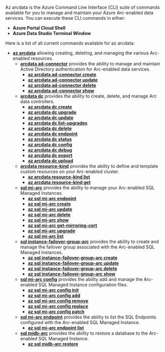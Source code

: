 Az arcdata is the Azure Command Line Interface (CLI) suite of commands available for you to manage and maintain your Azure Arc-enabled data services. You can execute these CLI commands in either:

- **Azure Portal Cloud Shell**
- **Azure Data Studio Terminal Window**

Here is a list of all current commands available for az arcdata: 

- **[az arcdata](/azure/azure-arc/data/reference/reference-az-arcdata)** allowing creating, deleting, and managing the various Arc-enabled resources.
    - **[arcdata ad-connector](/azure/azure-arc/data/reference/reference-az-arcdata-ad-connector)** provides the ability to manage and maintain Active Directory authentication for Arc-enabled data services.
        - **[az arcdata ad-connector create](/azure/azure-arc/data/reference/reference-az-arcdata-ad-connector#az-arcdata-ad-connector-create)**
        - **[az arcdata ad-connector update](/azure/azure-arc/data/reference/reference-az-arcdata-ad-connector#az-arcdata-ad-connector-update)**
        - **[az arcdata ad-connector delete](/azure/azure-arc/data/reference/reference-az-arcdata-ad-connector#az-arcdata-ad-connector-delete)**
        - **[az arcdata ad-connector show](/azure/azure-arc/data/reference/reference-az-arcdata-ad-connector#az-arcdata-ad-connector-show)**
    - **[arcdata dc](/azure/azure-arc/data/reference/reference-az-arcdata-dc)** provides the ability to create, delete, and manage Arc data controllers.
        - **[az arcdata dc create](/azure/azure-arc/data/reference/reference-az-arcdata-dc#az-arcdata-dc-create)**
        - **[az arcdata dc upgrade](/azure/azure-arc/data/reference/reference-az-arcdata-dc#az-arcdata-dc-upgrade)**
        - **[az arcdata dc update](/azure/azure-arc/data/reference/reference-az-arcdata-dc#az-arcdata-dc-update)**
        - **[az arcdata dc list-upgrades](/azure/azure-arc/data/reference/reference-az-arcdata-dc#az-arcdata-dc-list-upgrades)**
        - **[az arcdata dc delete](/azure/azure-arc/data/reference/reference-az-arcdata-dc#az-arcdata-dc-delete)**
        - **[az arcdata dc endpoint](/azure/azure-arc/data/reference/reference-az-arcdata-dc-endpoint)**
        - **[az arcdata dc status](/azure/azure-arc/data/reference/reference-az-arcdata-dc-status)**
        - **[az arcdata dc config](/azure/azure-arc/data/reference/reference-az-arcdata-dc-config)**
        - **[az arcdata dc debug](/azure/azure-arc/data/reference/reference-az-arcdata-dc-debug)**
        - **[az arcdata dc export](/azure/azure-arc/data/reference/reference-az-arcdata-dc#az-arcdata-dc-export)**
        - **[az arcdata dc upload](/azure/azure-arc/data/reference/reference-az-arcdata-dc#az-arcdata-dc-upload)**
    - **[arcdata resource-kind](/azure/azure-arc/data/reference/reference-az-arcdata-resource-kind)** provides the ability to define and template custom resources on your Arc-enabled cluster.
        - **[az arcdata resource-kind list](/azure/azure-arc/data/reference/reference-az-arcdata-resource-kind#az-arcdata-resource-kind-list)**
        - **[az arcdata resource-kind get](/azure/azure-arc/data/reference/reference-az-arcdata-resource-kind#az-arcdata-resource-kind-get)**
    - **[sql mi-arc](/azure/azure-arc/data/reference/reference-az-sql-mi-arc)** provides the ability to manage your Arc-enabled SQL Managed Instances.
        - **[az sql mi-arc endpoint](/azure/azure-arc/data/reference/reference-az-sql-mi-arc-endpoint)**
        - **[az sql mi-arc create](/azure/azure-arc/data/reference/reference-az-sql-mi-arc#az-sql-mi-arc-create)**
        - **[az sql mi-arc update](/azure/azure-arc/data/reference/reference-az-sql-mi-arc#az-sql-mi-arc-update)**
        - **[az sql mi-arc delete](/azure/azure-arc/data/reference/reference-az-sql-mi-arc#az-sql-mi-arc-delete)**
        - **[az sql mi-arc show](/azure/azure-arc/data/reference/reference-az-sql-mi-arc#az-sql-mi-arc-show)**
        - **[az sql mi-arc get-mirroring-cert](/azure/azure-arc/data/reference/reference-az-sql-mi-arc#az-sql-mi-arc-get-mirroring-cert)**
        - **[az sql mi-arc upgrade](/azure/azure-arc/data/reference/reference-az-sql-mi-arc#az-sql-mi-arc-upgrade)**
        - **[az sql mi-arc list](/azure/azure-arc/data/reference/reference-az-sql-mi-arc#az-sql-mi-arc-list)**
    - **[sql instance-failover-group-arc](/azure/azure-arc/data/reference/reference-az-sql-instance-failover-group-arc)** provides the ability to create and manage the failover group associated with the Arc-enabled SQL Managed Instances.
        - **[az sql instance-failover-group-arc create](/azure/azure-arc/data/reference/reference-az-sql-instance-failover-group-arc#az-sql-instance-failover-group-arc-create)**
        - **[az sql instance-failover-group-arc update](/azure/azure-arc/data/reference/reference-az-sql-instance-failover-group-arc#az-sql-instance-failover-group-arc-update)**
        - **[az sql instance-failover-group-arc delete](/azure/azure-arc/data/reference/reference-az-sql-instance-failover-group-arc#az-sql-instance-failover-group-arc-update)**
        - **[az sql instance-failover-group-arc show](/azure/azure-arc/data/reference/reference-az-sql-instance-failover-group-arc#az-sql-instance-failover-group-arc-update)**
    - **[sql mi-arc config](/azure/azure-arc/data/reference/reference-az-sql-mi-arc-config)** provides the ability add and manage the Arc-enabled SQL Managed Instance configuration files.
        - **[az sql mi-arc config init](/azure/azure-arc/data/reference/reference-az-sql-mi-arc-config#az-sql-mi-arc-config-init)**
        - **[az sql mi-arc config add](/azure/azure-arc/data/reference/reference-az-sql-mi-arc-config#az-sql-mi-arc-config-add)**
        - **[az sql mi-arc config remove](/azure/azure-arc/data/reference/reference-az-sql-mi-arc-config#az-sql-mi-arc-config-remove)**
        - **[az sql mi-arc config replace](/azure/azure-arc/data/reference/reference-az-sql-mi-arc-config#az-sql-mi-arc-config-replace)**
        - **[az sql mi-arc config patch](/azure/azure-arc/data/reference/reference-az-sql-mi-arc-config#az-sql-mi-arc-config-patch)**
    - **[sql mi-arc endpoint](/azure/azure-arc/data/reference/reference-az-sql-mi-arc-endpoint)** provides the ability to list the SQL Endpoints configured with the Arc-enabled SQL Managed Instance.
        - **[az sql mi-arc endpoint list](/azure/azure-arc/data/reference/reference-az-sql-mi-arc-endpoint#az-sql-mi-arc-endpoint-list)**
    - **[sql midb-arc](/azure/azure-arc/data/reference/reference-az-sql-midb-arc)** provides the ability to restore a database to the Arc-enabled SQL Managed Instance.
        - **[az sql midb-arc restore](/azure/azure-arc/data/reference/reference-az-sql-midb-arc#az-sql-midb-arc-restore)**
